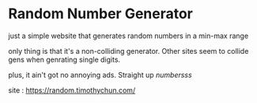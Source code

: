 
# Random Number Generator

just a simple website that generates random numbers in a min-max range

only thing is that it's a non-colliding generator. Other sites seem to collide gens when genrating single digits.

plus, it ain't got no annoying ads. Straight up _numbersss_


site : https://random.timothychun.com/

